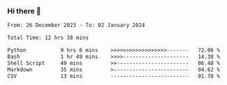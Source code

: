 ### Hi there 👋

<!--
**ututono/ututono** is a ✨ _special_ ✨ repository because its `README.md` (this file) appears on your GitHub profile.

Here are some ideas to get you started:

- 🔭 I’m currently working on ...
- 🌱 I’m currently learning ...
- 👯 I’m looking to collaborate on ...
- 🤔 I’m looking for help with ...
- 💬 Ask me about ...
- 📫 How to reach me: ...
- 😄 Pronouns: ...
- ⚡ Fun fact: ...
-->



<!--START_SECTION:waka-->

```txt
From: 26 December 2023 - To: 02 January 2024

Total Time: 12 hrs 38 mins

Python           9 hrs 6 mins    >>>>>>>>>>>>>>>>>>-------   72.06 %
Bash             1 hr 49 mins    >>>>---------------------   14.38 %
Shell Script     49 mins         >>-----------------------   06.48 %
Markdown         35 mins         >------------------------   04.62 %
CSV              13 mins         -------------------------   01.78 %
```

<!--END_SECTION:waka-->
